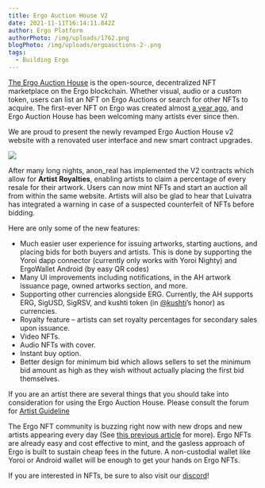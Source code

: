```yaml
---
title: Ergo Auction House V2
date: 2021-11-11T16:14:11.842Z
author: Ergo Platform
authorPhoto: /img/uploads/1762.png
blogPhoto: /img/uploads/ergoauctions-2-.png
tags:
  - Building Ergo
---
```

<!--StartFragment-->

[The Ergo Auction House](https://ergoauctions.org/) is the open-source, decentralized NFT marketplace on the Ergo blockchain. Whether visual, audio or a custom token, users can list an NFT on Ergo Auctions or search for other NFTs to acquire. The first-ever NFT on Ergo was created almost [a year ago](https://ergoplatform.org/en/blog/2020-10-19-the-first-ergo-nft-auction-is-under-way/), and Ergo Auction House has been welcoming many artists ever since then. 

We are proud to present the newly revamped Ergo Auction House v2 website with a renovated user interface and new smart contract upgrades. 

![](https://lh5.googleusercontent.com/WyneQrI2oPwKd7tqzk0Lo8r_xLuyD22YscOKeZPLBymYVHAEWTFlZXk655aYlZ112JwXhrwr-jkvCaMOf5GrpPkfWu-CIZKW4QhsIBAnsx6DWIFpSiGnlLTmG35mXLDij32GJ1D_)

After many long nights, anon_real has implemented the V2 contracts which allow for **Artist Royalties**, enabling artists to claim a percentage of every resale for their artwork. Users can now mint NFTs and start an auction all from within the same website. Artists will also be glad to hear that Luivatra has integrated a warning in case of a suspected counterfeit of NFTs before bidding. 

Here are only some of the new features:

* Much easier user experience for issuing artworks, starting auctions, and placing bids for both buyers and artists. This is done by supporting the Yoroi dapp connector (currently only works with Yoroi Nighty) and ErgoWallet Android (by easy QR codes)
* Many UI improvements including notifications, in the AH artwork issuance page, owned artworks section, and more.
* Supporting other currencies alongside ERG. Currently, the AH supports ERG, SigUSD, SigRSV, and kushti token (in [@kushti](https://www.ergoforum.org/u/kushti)’s honor) as currencies.
* Royalty feature – artists can set royalty percentages for secondary sales upon issuance.
* Video NFTs.
* Audio NFTs with cover.
* Instant buy option.
* Better design for minimum bid which allows sellers to set the minimum bid amount as high as they wish without actually placing the first bid themselves.



If you are an artist there are several things that you should take into consideration for using the Ergo Auction House. Please consult the forum for [Artist Guideline](https://www.ergoforum.org/t/artist-guideline/2929)

The Ergo NFT community is buzzing right now with new drops and new artists appearing every day (See [this previous article](https://ergoplatform.org/en/blog/2021-11-01-ergo-new-standard-for-nfts/) for more). Ergo NFTs are already easy and cost effective to mint, and the gasless approach of Ergo is built to sustain cheap fees in the future. A non-custodial wallet like Yoroi or Android wallet will be enough to get your hands on Ergo NFTs.

If you are interested in NFTs, be sure to also visit our [discord](https://discord.com/channels/668903786361651200/892812133593677894)!

<!--EndFragment-->